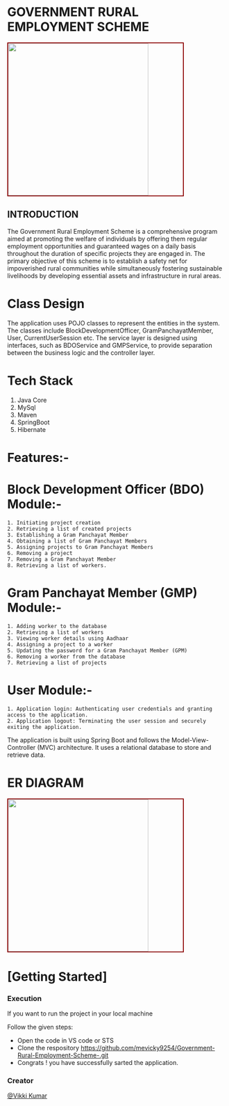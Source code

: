 # GOVERNMENT RURAL EMPLOYMENT SCHEME
<img src="https://i.postimg.cc/gJyy1FS1/GOVERNMENT-RULAR-EMPLOYMENT-SCHEME.png" alt="" style="width: 80%; height:350px; margin: 0 auto; border: 2px solid darkred;">

<h2> INTRODUCTION </h2>
<p>The Government Rural Employment Scheme is a comprehensive program aimed at promoting the welfare of individuals by offering them regular employment opportunities and guaranteed wages on a daily basis throughout the duration of specific projects they are engaged in. The primary objective of this scheme is to establish a safety net for impoverished rural communities while simultaneously fostering sustainable livelihoods by developing essential assets and infrastructure in rural areas.</p>

<h1>Class Design</h1>
The application uses POJO classes to represent the entities in the system. The classes include BlockDevelopmentOfficer, GramPanchayatMember, User, CurrentUserSession etc. The service layer is designed using interfaces, such as BDOService and GMPService, to provide separation between the business logic and the controller layer.

# Tech Stack
  1. Java Core
  2. MySql
  3. Maven
  4. SpringBoot
  5. Hibernate   
  
  
  # Features:-
  
  # Block Development Officer (BDO) Module:-
  
    1. Initiating project creation
    2. Retrieving a list of created projects
    3. Establishing a Gram Panchayat Member
    4. Obtaining a list of Gram Panchayat Members
    5. Assigning projects to Gram Panchayat Members
    6. Removing a project
    7. Removing a Gram Panchayat Member
    8. Retrieving a list of workers.
    
  # Gram Panchayat Member (GMP) Module:-
  
    1. Adding worker to the database
    2. Retrieving a list of workers
    3. Viewing worker details using Aadhaar
    4. Assigning a project to a worker
    5. Updating the password for a Gram Panchayat Member (GPM)
    6. Removing a worker from the database
    7. Retrieving a list of projects
    
  # User Module:-
  
    1. Application login: Authenticating user credentials and granting access to the application.
    2. Application logout: Terminating the user session and securely exiting the application.
   
  The application is built using Spring Boot and follows the Model-View-Controller (MVC) architecture. It uses a relational database to     store and retrieve data.
  
  # ER DIAGRAM
  <img src="https://i.postimg.cc/76z6VdMc/Untitled-design-2.png" alt="" style="width: 80%; height:350px; margin: 0 auto; border: 2px solid   darkred;">
  
  
   <h1>[Getting Started]</h1>
    <h3>Execution</h3>
    <p>If you want to run the project in your local machine</p>
    <p>Follow the given steps:</p>
    <ul>
        <li>Open the code in VS code or STS </li>
        <li>Clone the respository <a href="https://github.com/mevicky9254/Government-Rural-Employment-Scheme-.git">https://github.com/mevicky9254/Government-Rural-Employment-Scheme-.git</a></li>
       
 <li>Congrats !  you have successfully sarted the application.</li>
    </ul>
    
    
     
   <h3>Creator</h3>     
  <a href="https://github.com/mevicky9254">@Vikki Kumar</a>
    
  
